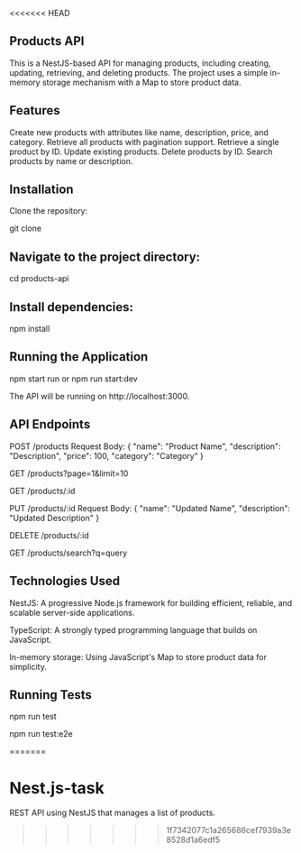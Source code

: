 <<<<<<< HEAD
## Products API
This is a NestJS-based API for managing products, including creating, updating, retrieving, and deleting products. The project uses a simple in-memory storage mechanism with a Map to store product data.

## Features
Create new products with attributes like name, description, price, and category.
Retrieve all products with pagination support.
Retrieve a single product by ID.
Update existing products.
Delete products by ID.
Search products by name or description.


## Installation
Clone the repository:

git clone <repository-url>


## Navigate to the project directory:

cd products-api

## Install dependencies:
npm install

## Running the Application

<!-- Start the application in development mode: -->
npm start run 
    or
npm run start:dev

The API will be running on http://localhost:3000.


## API Endpoints

<!-- Create a Product: -->

POST /products
Request Body: { "name": "Product Name", "description": "Description", "price": 100, "category": "Category" }

<!-- Retrieve All Products: -->

GET /products?page=1&limit=10

<!-- Retrieve a Product by ID: -->

GET /products/:id

<!-- Update a Product: -->

PUT /products/:id
Request Body: { "name": "Updated Name", "description": "Updated Description" }

<!-- Delete a Product: -->

DELETE /products/:id

<!-- Search Products: -->

GET /products/search?q=query


## Technologies Used
NestJS: A progressive Node.js framework for building efficient, reliable, and scalable server-side applications.

TypeScript: A strongly typed programming language that builds on JavaScript.

In-memory storage: Using JavaScript's Map to store product data for simplicity.

## Running Tests

<!-- To run unit tests: -->

npm run test

<!-- To run end-to-end tests: -->

npm run test:e2e

=======
# Nest.js-task
REST API using NestJS that manages a list of products. 
>>>>>>> 1f7342077c1a265686cef7939a3e8528d1a6edf5
